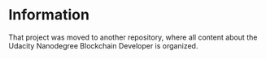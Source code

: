 # Information

That project was moved to another repository, where all content about the Udacity Nanodegree Blockchain Developer is organized.